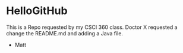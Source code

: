 # HelloGitHub

This is a Repo requested by my CSCI 360 class.
Doctor X requested a change the README.md and adding a Java file.

- Matt
